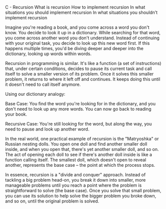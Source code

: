 C - Recursion
What is recursion
How to implement recursion
In what situations you should implement recursion
In what situations you shouldn’t implement recursion


Imagine you're reading a book, and you come across a word you don't know. You decide to look it up in a dictionary. While searching for that word, you come across another word you don't understand. Instead of continuing with your original task, you decide to look up this new word first. If this happens multiple times, you'd be diving deeper and deeper into the dictionary, looking up words within words.

Recursion in programming is similar. It's like a function (a set of instructions) that, under certain conditions, decides to pause its current task and call itself to solve a smaller version of its problem. Once it solves this smaller problem, it returns to where it left off and continues. It keeps doing this until it doesn't need to call itself anymore.

Using our dictionary analogy:

Base Case: You find the word you're looking for in the dictionary, and you don't need to look up any more words. You can now go back to reading your book.

Recursive Case: You're still looking for the word, but along the way, you need to pause and look up another word.

In the real world, one practical example of recursion is the "Matryoshka" or Russian nesting dolls. You open one doll and find another smaller doll inside, and when you open that, there's yet another smaller doll, and so on. The act of opening each doll to see if there's another doll inside is like a function calling itself. The smallest doll, which doesn't open to reveal another, represents the base case – the point at which the process stops.

In essence, recursion is a "divide and conquer" approach. Instead of tackling a big problem head-on, you break it down into smaller, more manageable problems until you reach a point where the problem is straightforward to solve (the base case). Once you solve that small problem, you can use its solution to help solve the bigger problem you broke down, and so on, until the original problem is solved.